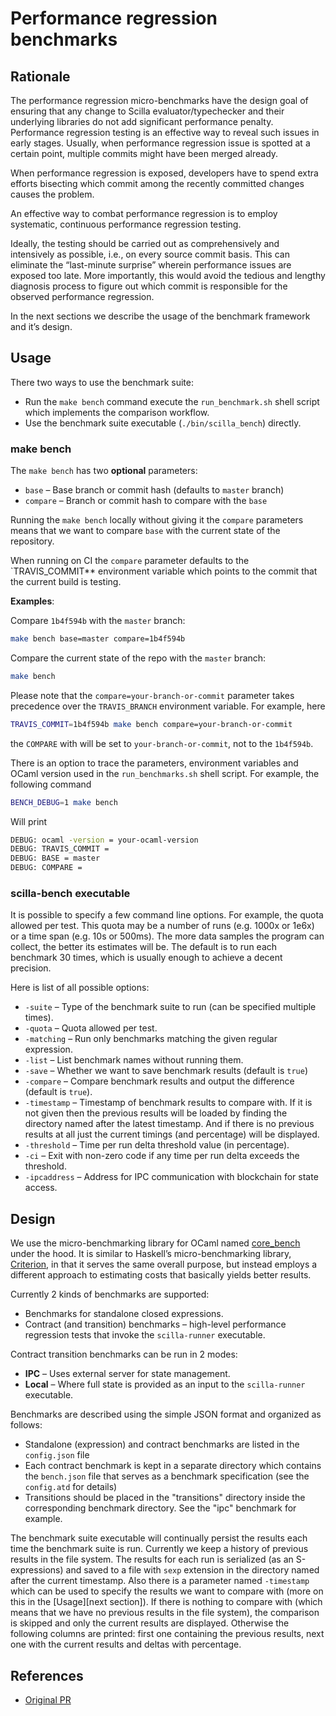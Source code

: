 # Performance regression benchmarks

## Rationale

The performance regression micro-benchmarks have the design goal
of ensuring that any change to Scilla evaluator/typechecker and
their underlying libraries do not add significant performance
penalty. Performance regression testing is an effective way to
reveal such issues in early stages. Usually, when performance
regression issue is spotted at a certain point, multiple commits
might have been merged already.

When performance regression is exposed, developers have to spend
extra efforts bisecting which commit among the recently
committed changes causes the problem.

An effective way to combat performance regression is to employ
systematic, continuous performance regression testing.

Ideally, the testing should be carried out as comprehensively
and intensively as possible, i.e., on every source commit basis.
This can eliminate the “last-minute surprise” wherein
performance issues are exposed too late. More importantly, this
would avoid the tedious and lengthy diagnosis process to figure
out which commit is responsible for the observed performance
regression.

In the next sections we describe the usage of the benchmark
framework and it’s design.

## Usage

There two ways to use the benchmark suite:

- Run the `make bench` command execute the `run_benchmark.sh`
  shell script which implements the comparison workflow.
- Use the benchmark suite executable (`./bin/scilla_bench`)
  directly.

### make bench

The `make bench` has two **optional** parameters:

- `base` – Base branch or commit hash (defaults to `master` branch)
- `compare` – Branch or commit hash to compare with the `base`

Running the `make bench` locally without giving it the `compare`
parameters means that we want to compare `base` with the current
state of the repository.

When running on CI the `compare` parameter defaults to the
`TRAVIS_COMMIT** environment variable which points to the commit
that the current build is testing.

**Examples**:

Compare `1b4f594b` with the `master` branch:

```sh
make bench base=master compare=1b4f594b
```

Compare the current state of the repo with the `master` branch:

```sh
make bench
```

Please note that the `compare=your-branch-or-commit` parameter
takes precedence over the `TRAVIS_BRANCH` environment variable.
For example, here

```sh
TRAVIS_COMMIT=1b4f594b make bench compare=your-branch-or-commit
```

the `COMPARE` with will be set to `your-branch-or-commit`, not
to the `1b4f594b`.

There is an option to trace the parameters, environment
variables and OCaml version used in the `run_benchmarks.sh`
shell script. For example, the following command

```sh
BENCH_DEBUG=1 make bench
```

Will print

```sh
DEBUG: ocaml -version = your-ocaml-version
DEBUG: TRAVIS_COMMIT =
DEBUG: BASE = master
DEBUG: COMPARE =
```

### scilla-bench executable

It is possible to specify a few command line options. For
example, the quota allowed per test. This quota may be a number
of runs (e.g. 1000x or 1e6x) or a time span (e.g. 10s or 500ms).
The more data samples the program can collect, the better its
estimates will be. The default is to run each benchmark 30
times, which is usually enough to achieve a decent precision.

Here is list of all possible options:

- `-suite` – Type of the benchmark suite to run (can be
  specified multiple times).
- `-quota` – Quota allowed per test.
- `-matching` – Run only benchmarks matching the given regular
  expression.
- `-list` – List benchmark names without running them.
- `-save` – Whether we want to save benchmark results (default is `true`)
- `-compare` – Compare benchmark results and output the
  difference (default is `true`).
- `-timestamp` – Timestamp of benchmark results to compare with.
  If it is not given then the previous results will be loaded by
  finding the directory named after the latest timestamp. And if
  there is no previous results at all just the current timings
  (and percentage) will be displayed.
- `-threshold` – Time per run delta threshold value (in percentage).
- `-ci` – Exit with non-zero code if any time per run delta
  exceeds the threshold.
- `-ipcaddress` – Address for IPC communication with blockchain
  for state access.

## Design

We use the micro-benchmarking library for OCaml named
[core_bench](https://github.com/janestreet/core_bench) under the
hood. It is similar to Haskell’s micro-benchmarking library,
[Criterion](https://hackage.haskell.org/package/criterion), in
that it serves the same overall purpose, but instead employs a
different approach to estimating costs that basically yields
better results.

Currently 2 kinds of benchmarks are supported:

- Benchmarks for standalone closed expressions.
- Contract (and transition) benchmarks – high-level performance
  regression tests that invoke the `scilla-runner` executable.

Contract transition benchmarks can be run in 2 modes:

- **IPC** – Uses external server for state management.
- **Local** – Where full state is provided as an input to the
  `scilla-runner` executable.

Benchmarks are described using the simple JSON format and
organized as follows:

- Standalone (expression) and contract benchmarks are listed in
  the `config.json` file
- Each contract benchmark is kept in a separate directory which
  contains the `bench.json` file that serves as a benchmark
  specification (see the `config.atd` for details)
- Transitions should be placed in the "transitions" directory
  inside the corresponding benchmark directory. See the "ipc"
  benchmark for example.

The benchmark suite executable will continually persist the
results each time the benchmark suite is run. Currently we keep
a history of previous results in the file system. The results
for each run is serialized (as an S-expressions) and saved to a
file with `sexp` extension in the directory named after the
current timestamp. Also there is a parameter named `-timestamp`
which can be used to specify the results we want to compare with
(more on this in the [Usage][next section]). If there is nothing
to compare with (which means that we have no previous results in
the file system), the comparison is skipped and only the current
results are displayed. Otherwise the following columns are
printed: first one containing the previous results, next one
with the current results and deltas with percentage.


## References

* [Original PR](https://github.com/Zilliqa/scilla/pull/673)
